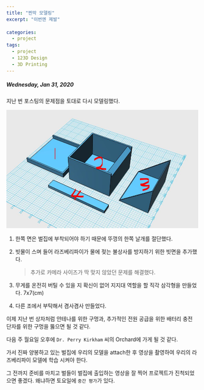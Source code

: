 ```yaml
---
title: "찐막 모델링"
excerpt: "이번엔 제발"

categories:
  - project
tags:
  - project
  - 123D Design
  - 3D Printing
---
```


##### Wednesday, Jan 31, 2020

지난 번 포스팅의 문제점을 토대로 다시 모델링했다.

![](https://raw.githubusercontent.com/beeot/beeot.github.io/master/_docs/project/0131_3d_design_3rd.jpg)

1. 한쪽 면은 벌집에 부착되어야 하기 때문에 뚜껑의 한쪽 날개를 절단했다.

2. 빗물이 스며 들어 라즈베리파이가 물에 젖는 불상사를 방지하기 위한 빗면을 추가했다.

   > 추가로 카메라 사이즈가 딱 맞지 않았던 문제를 해결했다.

3. 무게를 온전히 버틸 수 있을 지 확신이 없어 지지대 역할을 할 직각 삼각형을 만들었다. 7x7(cm)

4. 다른 조에서 부탁해서 겸사겸사 만들었다.

이제 지난 번 상자처럼 안테나를 위한 구멍과, 추가적인 전원 공급을 위한 배터리 충전 단자를 위한 구멍을 뚫으면 될 것 같다.

다음 주 월요일 오후에 `Dr. Perry Kirkham` 씨의 Orchard에 가게 될 것 같다.

가서 진짜 양봉하고 있는 벌집에 우리의 모델을 attach한 후 영상을 촬영하여 우리의 라즈베리파이 모델에 학습 시켜야 한다.

그 전까지 준비를 마치고 벌들이 벌집에 출입하는 영상을 잘 찍어 프로젝트가 진척되었으면 좋겠다. 왜냐하면 토요일에 `중간 평가`가 있다.
